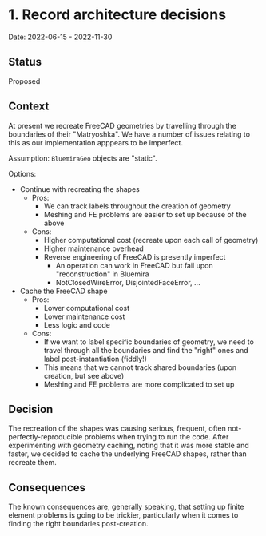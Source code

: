 # 1. Record architecture decisions

Date: 2022-06-15 - 2022-11-30

## Status

Proposed

## Context

At present we recreate FreeCAD geometries by travelling through the boundaries of their
"Matryoshka". We have a number of issues relating to this as our implementation apppears
 to be imperfect.

Assumption: `BluemiraGeo` objects are "static".

Options:
* Continue with recreating the shapes
    * Pros:
        * We can track labels throughout the creation of geometry
        * Meshing and FE problems are easier to set up because of the above
    * Cons:
        * Higher computational cost (recreate upon each call of geometry)
        * Higher maintenance overhead
        * Reverse engineering of FreeCAD is presently imperfect
            * An operation can work in FreeCAD but fail upon "reconstruction" in Bluemira
            * NotClosedWireError, DisjointedFaceError, ...
* Cache the FreeCAD shape
    * Pros:
        * Lower computational cost
        * Lower maintenance cost
        * Less logic and code
    * Cons:
        * If we want to label specific boundaries of geometry, we need to travel through
        all the boundaries and find the "right" ones and label post-instantiation (fiddly!)
        * This means that we cannot track shared boundaries (upon creation, but see above)
        * Meshing and FE problems are more complicated to set up

## Decision

The recreation of the shapes was causing serious, frequent, often not-perfectly-reproducible
problems when trying to run the code. After experimenting with geometry caching, noting that
it was more stable and faster, we decided to cache the underlying FreeCAD shapes, rather than
recreate them.

## Consequences

The known consequences are, generally speaking, that setting up finite element problems is going
to be trickier, particularly when it comes to finding the right boundaries post-creation.
